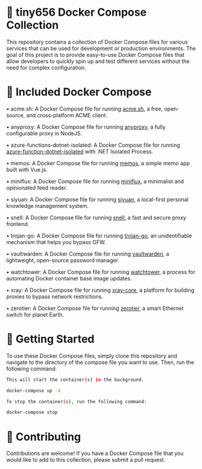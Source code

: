 # :whale: tiny656 Docker Compose Collection 
 
This repository contains a collection of Docker Compose files for various services that can be used for development or production environments. The goal of this project is to provide easy-to-use Docker Compose files that allow developers to quickly spin up and test different services without the need for complex configuration. 

# :file_folder: Included Docker Compose  

• acme.sh: A Docker Compose file for running [acme.sh](https://github.com/acmesh-official/acme.sh), a free, open-source, and cross-platform ACME client.

• anyproxy: A Docker Compose file for running [anyproxy](https://github.com/alibaba/anyproxy), a fully configurable proxy in NodeJS.

• azure-functions-dotnet-isolated: A Docker Compose file for running [azure-function-dotnet-isolated](https://azure.microsoft.com/en-us/services/functions/) with .NET Isolated Process.

• memos: A Docker Compose file for running [memos](https://github.com/memosa/memos), a simple memo app built with Vue.js.

• miniflux: A Docker Compose file for running [miniflux](https://miniflux.app/), a minimalist and opinionated feed reader.

• siyuan: A Docker Compose file for running [siyuan](https://github.com/siyuan-note/siyuan), a local-first personal knowledge management system.

• snell: A Docker Compose file for running [snell](https://github.com/surge-networks/snell), a fast and secure proxy frontend.

• trojan-go: A Docker Compose file for running [trojan-go](https://github.com/p4gefau1t/trojan-go), an unidentifiable mechanism that helps you bypass GFW.

• vaultwarden: A Docker Compose file for running [vaultwarden](https://github.com/dani-garcia/vaultwarden), a lightweight, open-source password manager.

• watchtower: A Docker Compose file for running [watchtower](https://github.com/containrrr/watchtower), a process for automating Docker container base image updates.

• xray: A Docker Compose file for running [xray-core](https://github.com/XTLS/Xray-core), a platform for building proxies to bypass network restrictions.

• zerotier: A Docker Compose file for running [zerotier](https://github.com/zerotier/ZeroTierOne), a smart Ethernet switch for planet Earth. 


# :rocket: Getting Started 
 
To use these Docker Compose files, simply clone this repository and navigate to the directory of the compose file you want to use. Then, run the following command: 

```bash
This will start the container(s) in the background. 

docker-compose up -d  

To stop the container(s), run the following command:

docker-compose stop
``` 

# :handshake: Contributing&nbsp;  

Contributions are welcome! If you have a Docker Compose file that you would like to add to this collection, please submit a pull request.
